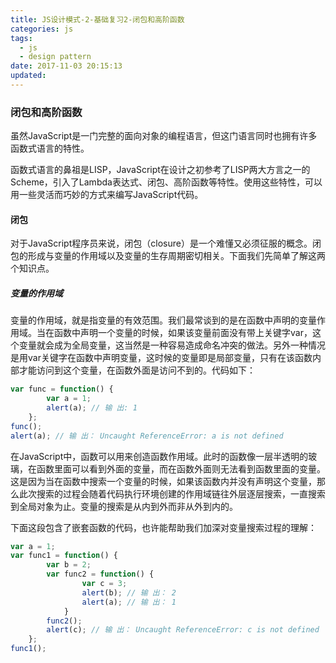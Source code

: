 ```yaml
---
title: JS设计模式-2-基础复习2-闭包和高阶函数
categories: js
tags:
  - js
  - design pattern
date: 2017-11-03 20:15:13
updated:
---
```


### 闭包和高阶函数
虽然JavaScript是一门完整的面向对象的编程语言，但这门语言同时也拥有许多函数式语言的特性。

函数式语言的鼻祖是LISP，JavaScript在设计之初参考了LISP两大方言之一的Scheme，引入了Lambda表达式、闭包、高阶函数等特性。使用这些特性，可以用一些灵活而巧妙的方式来编写JavaScript代码。

#### 闭包
对于JavaScript程序员来说，闭包（closure）是一个难懂又必须征服的概念。闭包的形成与变量的作用域以及变量的生存周期密切相关。下面我们先简单了解这两个知识点。

##### 变量的作用域
变量的作用域，就是指变量的有效范围。我们最常谈到的是在函数中声明的变量作用域。当在函数中声明一个变量的时候，如果该变量前面没有带上关键字var，这个变量就会成为全局变量，这当然是一种容易造成命名冲突的做法。另外一种情况是用var关键字在函数中声明变量，这时候的变量即是局部变量，只有在该函数内部才能访问到这个变量，在函数外面是访问不到的。代码如下：
```js
var func = function() {
		var a = 1;
		alert(a); // 输 出: 1 
	};
func();
alert(a); // 输 出： Uncaught ReferenceError: a is not defined
```
在JavaScript中，函数可以用来创造函数作用域。此时的函数像一层半透明的玻璃，在函数里面可以看到外面的变量，而在函数外面则无法看到函数里面的变量。这是因为当在函数中搜索一个变量的时候，如果该函数内并没有声明这个变量，那么此次搜索的过程会随着代码执行环境创建的作用域链往外层逐层搜索，一直搜索到全局对象为止。变量的搜索是从内到外而非从外到内的。

下面这段包含了嵌套函数的代码，也许能帮助我们加深对变量搜索过程的理解：
```js
var a = 1;
var func1 = function() {
		var b = 2;
		var func2 = function() {
				var c = 3;
				alert(b); // 输 出： 2 
				alert(a); // 输 出： 1
			}
		func2();
		alert(c); // 输 出： Uncaught ReferenceError: c is not defined 
	};
func1();
```